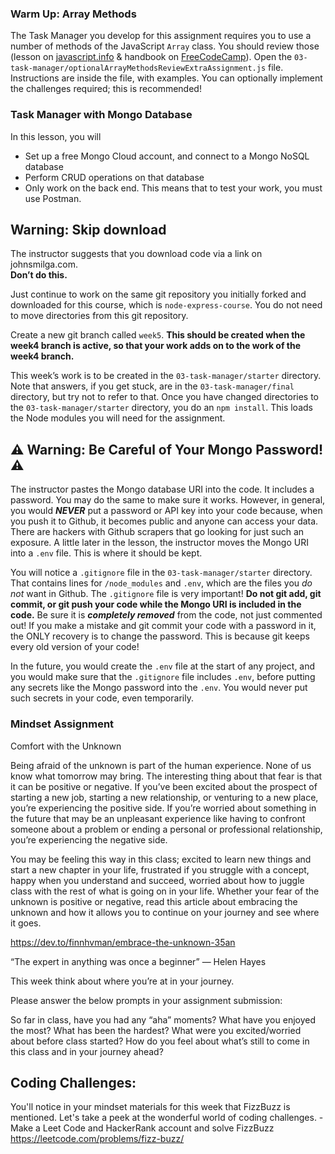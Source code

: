 ### Warm Up: Array Methods

The Task Manager you develop for this assignment requires you to use a number of methods of the JavaScript `Array` class. You should review those (lesson on [javascript.info](https://javascript.info/array-methods) & handbook on [FreeCodeCamp](https://www.freecodecamp.org/news/the-javascript-array-handbook/)). Open the `03-task-manager/optionalArrayMethodsReviewExtraAssignment.js` file. Instructions are inside the file, with examples. You can optionally implement the challenges required; this is recommended!

### Task Manager with Mongo Database

In this lesson, you will

* Set up a free Mongo Cloud account, and connect to a Mongo NoSQL database
* Perform CRUD operations on that database
* Only work on the back end. This means that to test your work, you must use Postman.

## Warning: Skip download

The instructor suggests that you download code via a link on johnsmilga.com.  
**Don’t do this.**

Just continue to work on the same git repository you initially forked and downloaded for this course, which is `node-express-course`. You do not need to move directories from this git repository.

Create a new git branch called `week5`. **This should be created when the week4 branch is active, so that your work adds on to the work of the week4 branch.**

This week’s work is to be created in the `03-task-manager/starter` directory. Note that answers, if you get stuck, are in the `03-task-manager/final` directory, but try not to refer to that. Once you have changed directories to the `03-task-manager/starter` directory, you do an `npm install`. This loads the Node modules you will need for the assignment.

## ⚠️ **Warning: Be Careful of Your Mongo Password!** ⚠️

The instructor pastes the Mongo database URI into the code. It includes a password. You may do the same to make sure it works. However, in general, you would _**NEVER**_ put a password or API key into your code because, when you push it to Github, it becomes public and anyone can access your data. There are hackers with Github scrapers that go looking for just such an exposure. A little later in the lesson, the instructor moves the Mongo URI into a `.env` file. This is where it should be kept.

You will notice a `.gitignore` file in the `03-task-manager/starter` directory. That contains lines for `/node_modules` and `.env`, which are the files you _do not_ want in Github. The `.gitignore` file is very important! **Do not git add, git commit, or git push your code while the Mongo URI is included in the code.** Be sure it is _**completely removed**_ from the code, not just commented out! If you make a mistake and git commit your code with a password in it, the ONLY recovery is to change the password. This is because git keeps every old version of your code!

In the future, you would create the `.env` file at the start of any project, and you would make sure that the `.gitignore` file includes `.env`, before putting any secrets like the Mongo password into the `.env`. You would never put such secrets in your code, even temporarily.


### Mindset Assignment
Comfort with the Unknown

Being afraid of the unknown is part of the human experience. None of us know what tomorrow may bring. The interesting thing about that fear is that it can be positive or negative. If you’ve been excited about the prospect of starting a new job, starting a new relationship, or venturing to a new place, you’re experiencing the positive side. If you’re worried about something in the future that may be an unpleasant experience like having to confront someone about a problem or ending a personal or professional relationship, you’re experiencing the negative side.

You may be feeling this way in this class; excited to learn new things and start a new chapter in your life, frustrated if you struggle with a concept, happy when you understand and succeed, worried about how to juggle class with the rest of what is going on in your life. Whether your fear of the unknown is positive or negative, read this article about embracing the unknown and how it allows you to continue on your journey and see where it goes.

<https://dev.to/finnhvman/embrace-the-unknown-35an>

“The expert in anything was once a beginner”
— Helen Hayes

This week think about where you’re at in your journey.

Please answer the below prompts in your assignment submission:

So far in class, have you had any “aha” moments? What have you enjoyed the most? What has been the hardest?
What were you excited/worried about before class started?
How do you feel about what’s still to come in this class and in your journey ahead?

## Coding Challenges:
You'll notice in your mindset materials for this week that FizzBuzz is mentioned. Let's take a peek at the wonderful world of coding challenges.
-Make a Leet Code and HackerRank account and solve FizzBuzz
https://leetcode.com/problems/fizz-buzz/ 
